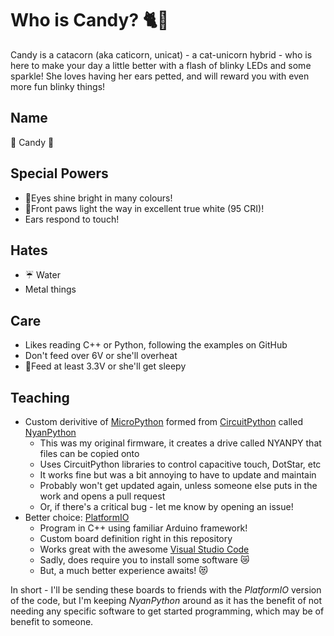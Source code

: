 # Who is Candy? 🐈🦄

Candy is a catacorn (aka caticorn, unicat) - a cat-unicorn hybrid - who is here to make your day a little better with a flash of blinky LEDs and some sparkle! She loves having her ears petted, and will reward you with even more fun blinky things!

## Name

🍭 Candy 🍬

## Special Powers

- 🌈Eyes shine bright in many colours!
- 🔦Front paws light the way in excellent true white (95 CRI)!
- Ears respond to touch!

## Hates

- ☔ Water
- Metal things

## Care

- Likes reading C++ or Python, following the examples on GitHub
- Don't feed over 6V or she'll overheat
- 🔋Feed at least 3.3V or she'll get sleepy

## Teaching

- Custom derivitive of [MicroPython](https://micropython.org/) formed from [CircuitPython](https://circuitpython.org/) called [NyanPython](https://github.com/GalaxyAllie/nyanpython)
  - This was my original firmware, it creates a drive called NYANPY that files can be copied onto
  - Uses CircuitPython libraries to control capacitive touch, DotStar, etc
  - It works fine but was a bit annoying to have to update and maintain
  - Probably won't get updated again, unless someone else puts in the work and opens a pull request
  - Or, if there's a critical bug - let me know by opening an issue!
- Better choice: [PlatformIO](https://platformio.org/)
  - Program in C++ using familiar Arduino framework!
  - Custom board definition right in this repository
  - Works great with the awesome [Visual Studio Code](https://code.visualstudio.com/)
  - Sadly, does require you to install some software 😿
  - But, a much better experience awaits! 😻

In short - I'll be sending these boards to friends with the _PlatformIO_ version of the code, but I'm keeping _NyanPython_ around as it has the benefit of not needing any specific software to get started programming, which may be of benefit to someone.